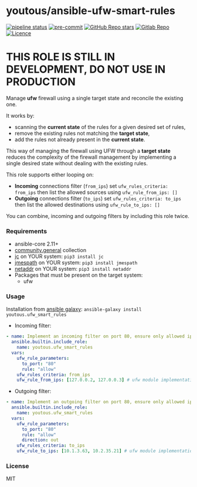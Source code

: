 # youtous/ansible-ufw-smart-rules
[![pipeline status](https://gitlab.com/youtous/ansible-ufw-smart-rules/badges/master/pipeline.svg)](https://gitlab.com/youtous/ansible-ufw-smart-rules/-/commits/master)
[![pre-commit](https://img.shields.io/badge/pre--commit-enabled-brightgreen?logo=pre-commit&logoColor=white)](https://github.com/pre-commit/pre-commit)
[![GitHub Repo stars](https://img.shields.io/github/stars/youtous/ansible-ufw-smart-rules?label=✨%20youtous%2Fansible-ufw-smart-rules&style=social)](https://github.com/youtous/ansible-ufw-smart-rules/)
[![Gitlab Repo](https://img.shields.io/badge/gitlab.com%2Fyoutous%2Fansible--ufw--smart--rules?label=✨%20youtous%2Fansible-ufw-smart-rules&style=social&logo=gitlab)](https://gitlab.com/youtous/ansible-ufw-smart-rules/)
[![Licence](https://img.shields.io/github/license/youtous/ansible-ufw-smart-rules)](https://github.com/youtous/ansible-ufw-smart-rules/blob/master/LICENSE)

# THIS ROLE IS STILL IN DEVELOPMENT, DO NOT USE IN PRODUCTION

Manage **ufw** firewall using a single target state and reconcile the existing one.

It works by:
  - scanning the **current state** of the rules for a given desired set of rules,
  - remove the existing rules not matching the **target state**,
  - add the rules not already present in the **current state**.

This way of managing the firewall using UFW through a **target state** reduces the complexity of the firewall management by implementing a single desired state without dealing with the existing rules.

This role supports either looping on:
  - **Incoming** connections filter (`from_ips`)
    set `ufw_rules_criteria: from_ips` then list the allowed sources using `ufw_rule_from_ips: []`
  - **Outgoing** connections filter (`to_ips`)
    set `ufw_rules_criteria: to_ips` then list the allowed destinations using `ufw_rule_to_ips: []`

You can combine, incoming and outgoing filters by including this role twice.

### Requirements

- ansible-core 2.11+
- [community.general](https://galaxy.ansible.com/community/general) collection
- [jc](https://github.com/kellyjonbrazil/jc) on YOUR system: `pip3 install jc`
- [jmespath](https://github.com/jmespath/jmespath.py) on YOUR system: `pip3 install jmespath`
- [netaddr](https://pypi.org/project/netaddr/) on YOUR system: `pip3 install netaddr`
- Packages that must be present on the target system:
  - ufw

### Usage

Installation from [ansible galaxy](https://galaxy.ansible.com/youtous/ufw_smart_rules): `ansible-galaxy install youtous.ufw_smart_rules`

- Incoming filter:
```yaml
- name: Implement an incoming filter on port 80, ensure only allowed ips can reach the service
  ansible.builtin.include_role:
    name: youtous.ufw_smart_rules
  vars:
    ufw_rule_parameters:
      to_port: "80"
      rule: "allow"
    ufw_rules_criteria: from_ips
    ufw_rule_from_ips: [127.0.0.2, 127.0.0.3] # ufw module implementation of from_ip
```

- Outgoing filter:
```yaml
- name: Implement an outgoing filter on port 80, ensure only allowed ips can be reached
  ansible.builtin.include_role:
    name: youtous.ufw_smart_rules
  vars:
    ufw_rule_parameters:
      to_port: "80"
      rule: "allow"
      direction: out
    ufw_rules_criteria: to_ips
    ufw_rule_to_ips: [10.1.3.63, 10.2.35.21] # ufw module implementation of to_ip
```

### License

MIT
